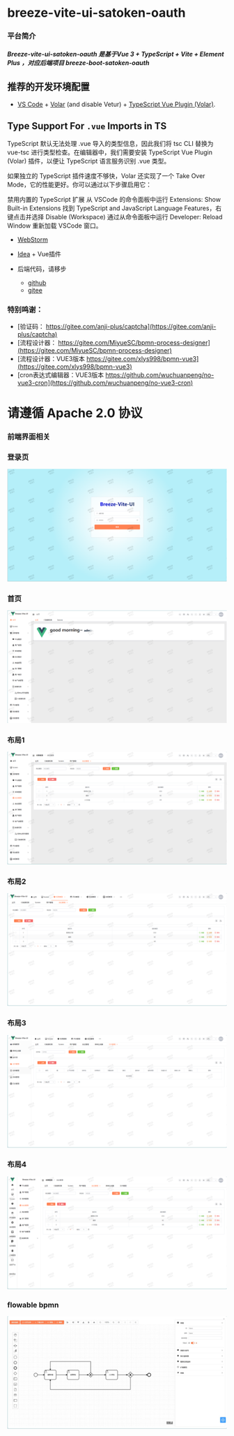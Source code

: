 # breeze-vite-ui-satoken-oauth

### 平台简介

##### Breeze-vite-ui-satoken-oauth 是基于Vue 3 + TypeScript + Vite + Element Plus ，对应后端项目 breeze-boot-satoken-oauth

## 推荐的开发环境配置

- [VS Code](https://code.visualstudio.com/) + [Volar](https://marketplace.visualstudio.com/items?itemName=Vue.volar) (and disable Vetur) + [TypeScript Vue Plugin (Volar)](https://marketplace.visualstudio.com/items?itemName=Vue.vscode-typescript-vue-plugin).

## Type Support For `.vue` Imports in TS

TypeScript 默认无法处理 .vue 导入的类型信息，因此我们将 tsc CLI 替换为 vue-tsc 进行类型检查。在编辑器中，我们需要安装 TypeScript Vue Plugin (Volar) 插件，以便让 TypeScript 语言服务识别 .vue 类型。

如果独立的 TypeScript 插件速度不够快，Volar 还实现了一个 Take Over Mode，它的性能更好。你可以通过以下步骤启用它：

禁用内置的 TypeScript 扩展
从 VSCode 的命令面板中运行 Extensions: Show Built-in Extensions
找到 TypeScript and JavaScript Language Features，右键点击并选择 Disable (Workspace)
通过从命令面板中运行 Developer: Reload Window 重新加载 VSCode 窗口。

- [WebStorm](https://www.jetbrains.com/webstorm/download)
- [Idea](https://www.jetbrains.com/idea/download) + Vue插件

- 后端代码，请移步
    - [github](https://github.com/Memory1998/breeze-boot-satoken-oauth.git)
    - [gitee](https://gitee.com/memoryGiter/breeze-boot-satoken-oauth.git)
  
### 特别鸣谢：

- [验证码： https://gitee.com/anji-plus/captcha](https://gitee.com/anji-plus/captcha)
- [流程设计器： https://gitee.com/MiyueSC/bpmn-process-designer](https://gitee.com/MiyueSC/bpmn-process-designer)
- [流程设计器：VUE3版本 https://gitee.com/xlys998/bpmn-vue3](https://gitee.com/xlys998/bpmn-vue3)
- [cron表达式编辑器：VUE3版本 https://github.com/wuchuanpeng/no-vue3-cron](https://github.com/wuchuanpeng/no-vue3-cron)

# 请遵循 Apache 2.0 协议

### 前端界面相关

### 登录页

![login.png](doc/images/login.png)

### 首页

![home.png](doc/images/home.png)

### 布局1

![img_1.png](doc/images/img_1.png)

### 布局2

![img_2.png](doc/images/img_2.png)

### 布局3

![img_3.png](doc/images/img_3.png)

### 布局4

![img_4.png](doc/images/img_4.png)

### flowable bpmn

![flowable bpmn](doc/images/flowable.jpg)
